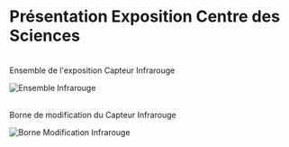 # Présentation Exposition Centre des Sciences #
<br>
Ensemble de l'exposition Capteur Infrarouge

![Ensemble Infrarouge](https://github.com/user-attachments/assets/144cef90-fcbe-4575-ab81-d3521b602566)


<br>
Borne de modification du Capteur Infrarouge

![Borne Modification Infrarouge](https://github.com/user-attachments/assets/5be2b9db-7823-40d1-b512-ae666196f9af)

<br>





